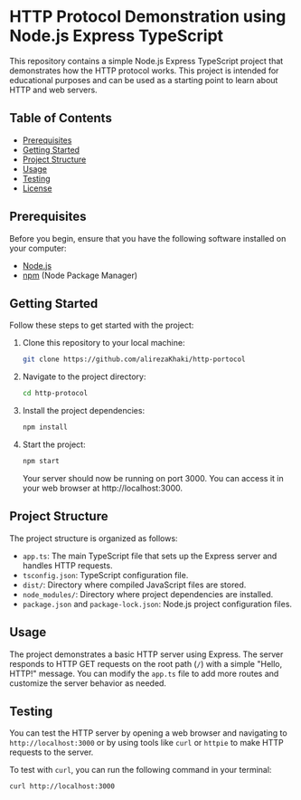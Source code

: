 # HTTP Protocol Demonstration using Node.js Express TypeScript

This repository contains a simple Node.js Express TypeScript project that demonstrates how the HTTP protocol works. This project is intended for educational purposes and can be used as a starting point to learn about HTTP and web servers.

## Table of Contents

- [Prerequisites](#prerequisites)
- [Getting Started](#getting-started)
- [Project Structure](#project-structure)
- [Usage](#usage)
- [Testing](#testing)
- [License](#license)

## Prerequisites

Before you begin, ensure that you have the following software installed on your computer:

- [Node.js](https://nodejs.org/)
- [npm](https://www.npmjs.com/) (Node Package Manager)

## Getting Started

Follow these steps to get started with the project:

1. Clone this repository to your local machine:

   ```bash
   git clone https://github.com/alirezaKhaki/http-portocol
   ```

2. Navigate to the project directory:
   ```bash
   cd http-protocol
   ```
3. Install the project dependencies:
   ```bash
   npm install
   ```
4. Start the project:
   ```bash
   npm start
   ```
   Your server should now be running on port 3000. You can access it in your web browser at http://localhost:3000.

## Project Structure

The project structure is organized as follows:

- `app.ts`: The main TypeScript file that sets up the Express server and handles HTTP requests.
- `tsconfig.json`: TypeScript configuration file.
- `dist/`: Directory where compiled JavaScript files are stored.
- `node_modules/`: Directory where project dependencies are installed.
- `package.json` and `package-lock.json`: Node.js project configuration files.

## Usage

The project demonstrates a basic HTTP server using Express. The server responds to HTTP GET requests on the root path (`/`) with a simple "Hello, HTTP!" message. You can modify the `app.ts` file to add more routes and customize the server behavior as needed.

## Testing

You can test the HTTP server by opening a web browser and navigating to `http://localhost:3000` or by using tools like `curl` or `httpie` to make HTTP requests to the server.

To test with `curl`, you can run the following command in your terminal:

```bash
curl http://localhost:3000
```

